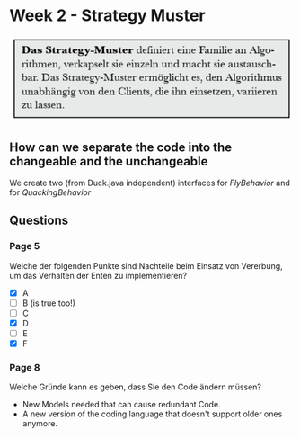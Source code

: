 # Week 2 - Strategy Muster

![Definition Strategy-Muster](img.png "Title")

## How can we separate the code into the changeable and the unchangeable

We create two (from Duck.java independent) interfaces for _FlyBehavior_ and for _QuackingBehavior_

## Questions

### Page 5

Welche der folgenden Punkte sind Nachteile beim Einsatz von Vererbung, um das Verhalten
der Enten zu implementieren?

- [x] A
- [ ] B (is true too!)
- [ ] C
- [x] D
- [ ] E
- [x] F

### Page 8

Welche Gründe kann es geben, dass Sie den Code ändern müssen?

- New Models needed that can cause redundant Code.
- A new version of the coding language that doesn't support older ones anymore.


